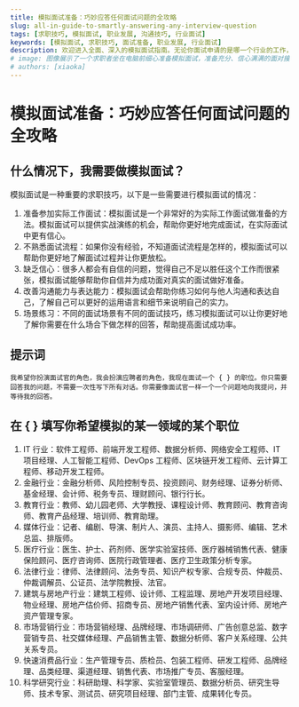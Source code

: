 ```yaml
---
title: 模拟面试准备：巧妙应答任何面试问题的全攻略
slug: all-in-guide-to-smartly-answering-any-interview-question
tags: [求职技巧, 模拟面试, 职业发展, 沟通技巧, 行业面试]
keywords: [模拟面试, 求职技巧, 面试准备, 职业发展, 行业面试]
description: 欢迎进入全面、深入的模拟面试指南。无论你面试申请的是哪一个行业的工作，本篇文章都会提供你在面试官前表现出色的秘诀。
# image: 图像展示了一个求职者坐在电脑前细心准备模拟面试，准备充分、信心满满的面对接下来的挑战。
# authors: [xiaoka]
---
```


# 模拟面试准备：巧妙应答任何面试问题的全攻略

## 什么情况下，我需要做模拟面试？

模拟面试是一种重要的求职技巧，以下是一些需要进行模拟面试的情况：

1. 准备参加实际工作面试：模拟面试是一个非常好的为实际工作面试做准备的方法。模拟面试可以提供实战演练的机会，帮助你更好地完成面试，在实际面试中更有信心。
2. 不熟悉面试流程：如果你没有经验，不知道面试流程是怎样的，模拟面试可以帮助你更好地了解面试过程并让你更放松。
3. 缺乏信心：很多人都会有自信的问题，觉得自己不足以胜任这个工作而很紧张，模拟面试能够帮助你自信并为成功面对真实的面试做好准备。
4. 改善沟通能力与表达能力：模拟面试会帮助你练习如何与他人沟通和表达自己，了解自己可以更好的运用语言和细节来说明自己的实力。
5. 场景练习：不同的面试场景有不同的面试技巧，练习模拟面试可以让你更好地了解你需要在什么场合下做怎样的回答，帮助提高面试成功率。

## 提示词

```
我希望你扮演面试官的角色，我会扮演应聘者的角色，我现在面试一个 { } 的职位。你只需要回答我的问题，不需要一次性写下所有对话。你需要像面试官一样一个一个问题地向我提问，并等待我的回答。
```

<!--truncate-->

## 在 { } 填写你希望模拟的某一领域的某个职位

1. IT 行业：软件工程师、前端开发工程师、数据分析师、网络安全工程师、IT 项目经理、人工智能工程师、DevOps 工程师、区块链开发工程师、云计算工程师、移动开发工程师。
2. 金融行业：金融分析师、风险控制专员、投资顾问、财务经理、证券分析师、基金经理、会计师、税务专员、理财顾问、银行行长。
3. 教育行业：教师、幼儿园老师、大学教授、课程设计师、教育顾问、教育咨询师、教育产品经理、培训师、教育助理。
4. 媒体行业：记者、编剧、导演、制片人、演员、主持人、摄影师、编辑、艺术总监、排版师。
5. 医疗行业：医生、护士、药剂师、医学实验室技师、医疗器械销售代表、健康保险顾问、医疗咨询师、医院行政管理者、医疗卫生政策分析专家。
6. 法律行业：律师、法律顾问、法务专员、知识产权专家、合规专员、仲裁员、仲裁调解员、公证员、法学院教授、法官。
7. 建筑与房地产行业：建筑工程师、设计师、工程监理、房地产开发项目经理、物业经理、房地产估价师、招商专员、房地产销售代表、室内设计师、房地产资产管理专家。
8. 市场营销行业：市场营销经理、品牌经理、市场调研师、广告创意总监、数字营销专员、社交媒体经理、产品销售主管、数据分析师、客户关系经理、公共关系专员。
9. 快速消费品行业：生产管理专员、质检员、包装工程师、研发工程师、品牌经理、品类经理、渠道经理、销售代表、市场推广专员、客服经理。
10. 科学研究行业：科研助理、科学家、实验室管理员、数据分析员、研究生导师、技术专家、测试员、研究项目经理、部门主管、成果转化专员。
